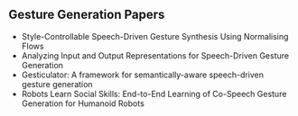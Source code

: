<h2> Gesture Generation Papers </h2>

<ul>

                             

 <li><a target="_blank" href="https://github.com/manjunath5496/Gesture-Generation-Papers/blob/master/gg(1).pdf" style="text-decoration:none;">Style-Controllable Speech-Driven Gesture Synthesis Using Normalising Flows</a></li>

 <li><a target="_blank" href="https://github.com/manjunath5496/Gesture-Generation-Papers/blob/master/gg(2).pdf" style="text-decoration:none;">Analyzing Input and Output Representations for Speech-Driven Gesture Generation</a></li>

<li><a target="_blank" href="https://github.com/manjunath5496/Gesture-Generation-Papers/blob/master/gg(3).pdf" style="text-decoration:none;">Gesticulator: A framework for semantically-aware speech-driven gesture generation</a></li>
 <li><a target="_blank" href="https://github.com/manjunath5496/Gesture-Generation-Papers/blob/master/gg(4).pdf" style="text-decoration:none;">Robots Learn Social Skills: End-to-End Learning of Co-Speech Gesture Generation for Humanoid Robots</a></li>                              

</ul>
